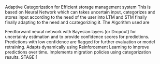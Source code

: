 
Adaptive Categorization for Efficient storage management system This is based on Neural Network which can takes uncertain input, categorizes and stores input according to the need of the user into LTM and STM finally finally adapting to the need and ccategorizing it.
The Algorithm used are

  Feedforward neural network with Bayesian layers (or Dropout) for uncertainty estimation and to provide confidence scores for predictions.
  Predictions with low confidence are flagged for further evaluation or model retraining.
  Adapts dynamically using Reinforcement Learning to improve predictions over time.
  Implements migration policies using categorization results. STAGE 1
